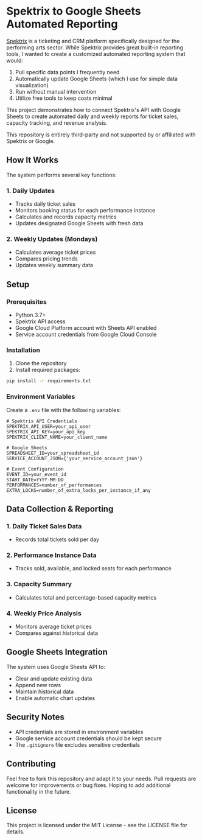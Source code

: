 # Spektrix to Google Sheets Automated Reporting

[Spektrix](https://www.spektrix.com/) is a ticketing and CRM platform specifically designed for the performing arts sector. While Spektrix provides great built-in reporting tools, I wanted to create a customized automated reporting system that would:

1. Pull specific data points I frequently need
2. Automatically update Google Sheets (which I use for simple data visualization)
3. Run without manual intervention
4. Utilize free tools to keep costs minimal

This project demonstrates how to connect Spektrix's API with Google Sheets to create automated daily and weekly reports for ticket sales, capacity tracking, and revenue analysis.

This repository is entirely third-party and not supported by or affiliated with Spektrix or Google.

## How It Works

The system performs several key functions:

### 1. Daily Updates
- Tracks daily ticket sales
- Monitors booking status for each performance instance
- Calculates and records capacity metrics
- Updates designated Google Sheets with fresh data

### 2. Weekly Updates (Mondays)
- Calculates average ticket prices
- Compares pricing trends
- Updates weekly summary data

## Setup

### Prerequisites
- Python 3.7+
- Spektrix API access
- Google Cloud Platform account with Sheets API enabled
- Service account credentials from Google Cloud Console

### Installation

1. Clone the repository
2. Install required packages:
```bash
pip install -r requirements.txt
```

### Environment Variables

Create a `.env` file with the following variables:

```plaintext
# Spektrix API Credentials
SPEKTRIX_API_USER=your_api_user
SPEKTRIX_API_KEY=your_api_key
SPEKTRIX_CLIENT_NAME=your_client_name

# Google Sheets
SPREADSHEET_ID=your_spreadsheet_id
SERVICE_ACCOUNT_JSON={'your_service_account_json'}

# Event Configuration
EVENT_ID=your_event_id
START_DATE=YYYY-MM-DD
PERFORMANCES=number_of_performances
EXTRA_LOCKS=number_of_extra_locks_per_instance_if_any
```

## Data Collection & Reporting

### 1. Daily Ticket Sales Data
- Records total tickets sold per day

### 2. Performance Instance Data
- Tracks sold, available, and locked seats for each performance

### 3. Capacity Summary
- Calculates total and percentage-based capacity metrics

### 4. Weekly Price Analysis
- Monitors average ticket prices
- Compares against historical data

## Google Sheets Integration

The system uses Google Sheets API to:
- Clear and update existing data
- Append new rows
- Maintain historical data
- Enable automatic chart updates

## Security Notes

- API credentials are stored in environment variables
- Google service account credentials should be kept secure
- The `.gitignore` file excludes sensitive credentials

## Contributing

Feel free to fork this repository and adapt it to your needs. Pull requests are welcome for improvements or bug fixes. Hoping to add additional functionality in the future.

## License

This project is licensed under the MIT License - see the LICENSE file for details.